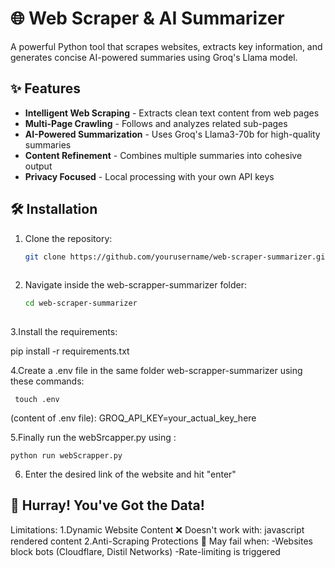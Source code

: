 # 🌐 Web Scraper & AI Summarizer

A powerful Python tool that scrapes websites, extracts key information, and generates concise AI-powered summaries using Groq's Llama model.

## ✨ Features

- **Intelligent Web Scraping** - Extracts clean text content from web pages
- **Multi-Page Crawling** - Follows and analyzes related sub-pages
- **AI-Powered Summarization** - Uses Groq's Llama3-70b for high-quality summaries
- **Content Refinement** - Combines multiple summaries into cohesive output
- **Privacy Focused** - Local processing with your own API keys

## 🛠️ Installation

1. Clone the repository:
   ```bash
   git clone https://github.com/yourusername/web-scraper-summarizer.git
    
2. Navigate inside the web-scrapper-summarizer folder:
   ```bash
   cd web-scraper-summarizer
    
3.Install the requirements:

   pip install -r requirements.txt
    
4.Create a .env file in the same folder web-scrapper-summarizer using these commands:
  
     touch .env
    
  (content of .env file):
    GROQ_API_KEY=your_actual_key_here
    
5.Finally run the webSrcapper.py using :
  
    python run webScrapper.py
    
6. Enter the desired link of the website and hit "enter"
## 🎉 Hurray! You've Got the Data!

Limitations:
1.Dynamic Website Content
❌ Doesn't work with: javascript rendered content
2.Anti-Scraping Protections
🛑 May fail when:
-Websites block bots (Cloudflare, Distil Networks)
-Rate-limiting is triggered 
